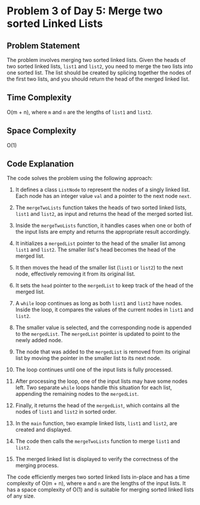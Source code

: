 # Problem 3 of Day 5: Merge two sorted Linked Lists

## Problem Statement

The problem involves merging two sorted linked lists. Given the heads of two sorted linked lists, `list1` and `list2`, you need to merge the two lists into one sorted list. The list should be created by splicing together the nodes of the first two lists, and you should return the head of the merged linked list.

## Time Complexity

O(m + n), where `m` and `n` are the lengths of `list1` and `list2`.

## Space Complexity

O(1)

## Code Explanation

The code solves the problem using the following approach:

1. It defines a class `ListNode` to represent the nodes of a singly linked list. Each node has an integer value `val` and a pointer to the next node `next`.

2. The `mergeTwoLists` function takes the heads of two sorted linked lists, `list1` and `list2`, as input and returns the head of the merged sorted list.

3. Inside the `mergeTwoLists` function, it handles cases when one or both of the input lists are empty and returns the appropriate result accordingly.

4. It initializes a `mergedList` pointer to the head of the smaller list among `list1` and `list2`. The smaller list's head becomes the head of the merged list.

5. It then moves the head of the smaller list (`list1` or `list2`) to the next node, effectively removing it from its original list.

6. It sets the `head` pointer to the `mergedList` to keep track of the head of the merged list.

7. A `while` loop continues as long as both `list1` and `list2` have nodes. Inside the loop, it compares the values of the current nodes in `list1` and `list2`.

8. The smaller value is selected, and the corresponding node is appended to the `mergedList`. The `mergedList` pointer is updated to point to the newly added node.

9. The node that was added to the `mergedList` is removed from its original list by moving the pointer in the smaller list to its next node.

10. The loop continues until one of the input lists is fully processed.

11. After processing the loop, one of the input lists may have some nodes left. Two separate `while` loops handle this situation for each list, appending the remaining nodes to the `mergedList`.

12. Finally, it returns the head of the `mergedList`, which contains all the nodes of `list1` and `list2` in sorted order.

13. In the `main` function, two example linked lists, `list1` and `list2`, are created and displayed.

14. The code then calls the `mergeTwoLists` function to merge `list1` and `list2`.

15. The merged linked list is displayed to verify the correctness of the merging process.

The code efficiently merges two sorted linked lists in-place and has a time complexity of O(m + n), where `m` and `n` are the lengths of the input lists. It has a space complexity of O(1) and is suitable for merging sorted linked lists of any size.
